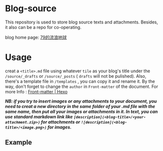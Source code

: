 # Blog-source
This repository is used to store blog source texts and attachments. Besides, it also can be a repo for co-operating.

blog home page: [79的流浪地球](https://x.79v2r.ml/)

# Usage

creat a `<title>.md` file using whatever `tile` as your blog's title under the `/source/_drafts` or `/source/_posts` ( `drafts` will not be pulished).
Also, there's a template file in `/templates` , you can copy it and rename it. By the way, don't forget to change the `author` in `Front-matter` of the document. 
For more Info : [Front-matter | Hexo](https://hexo.io/zh-cn/docs/front-matter)

***NB: if you try to insert images or any attachments to your document, you need to creat a new directory in the same folder of your .md file with the same name, then put all your images or attachments in it. In text, you can use standard markdown link like `[description](<blog-title>/<your-attachment.zip>)` for attachments 
or `![description](<blog-title>/<image.png>)` for  images.***

## Example

